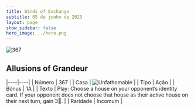 ```yaml
---
title: Winds of Exchange
subtitle: 05 de junho de 2023
layout: page
show_sidebar: false
hero_image: ../hero.png
---
```


![367](https://mastervault-storage-prod.s3.amazonaws.com/media/card_front/en/600_367_0d824b57442d_en.png)


## Allusions of Grandeur

|----|----|
| Número | 367 |
| Casa | ![Unfathomable](https://archonarcana.com/images/thumb/1/10/Unfathomable.png/22px-Unfathomable.png "Abissais") |
| Tipo | Ação |
| Bônus | 1A |
| Texto | Play: Choose a house on your opponent’s identity card. If your opponent does not choose that house as their active house on their next turn, gain 3. |
| Raridade | Incomum |
